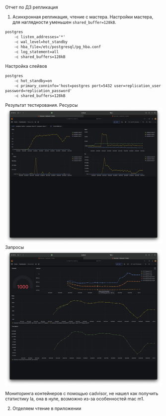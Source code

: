 Отчет по ДЗ репликация

1. Асинхронная репликация, чтение с мастера.
Настройки мастера, для наглядности уменьшен `shared_buffer=128kB`.

```shell
postgres
    -c listen_addresses='*'
    -c wal_level=hot_standby
    -c hba_file=/etc/postgresql/pg_hba.conf
    -c log_statement=all
    -c shared_buffers=128kB
```

Настройка слейвов
```shell
postgres 
    -c hot_standby=on
    -c primary_conninfo='host=postgres port=5432 user=replication_user password=replication_password'
    -c shared_buffers=128kB
```

Результат тестирования.
Ресурсы
![Screenshot 2024-03-28 at 20.31.28.png](Screenshot%202024-03-28%20at%2020.31.28.png)
Запросы
![Screenshot 2024-03-28 at 20.31.31.png](Screenshot%202024-03-28%20at%2020.31.31.png)


Мониторинга контейнеров с помощью cadvisor, не нашел как получить статистику la, она в нуле, возможно из-за особенностей mac m1.

2. Отделяем чтение в приложении

